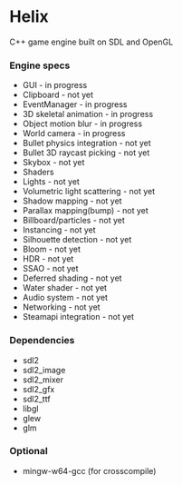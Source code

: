 # Helix
C++ game engine built on SDL and OpenGL

### Engine specs
* GUI - in progress
 * Clipboard - not yet
* EventManager - in progress
* 3D skeletal animation - in progress
 * Object motion blur - in progress
* World camera - in progress
* Bullet physics integration - not yet
 *  Bullet 3D raycast picking - not yet
* Skybox - not yet
* Shaders
 * Lights - not yet
 * Volumetric light scattering - not yet
 * Shadow mapping - not yet
 * Parallax mapping(bump) - not yet
 * Billboard/particles - not yet
 * Instancing - not yet
 * Silhouette detection - not yet
 * Bloom - not yet
 * HDR - not yet
 * SSAO - not yet
 * Deferred shading - not yet
 * Water shader - not yet
* Audio system - not yet
* Networking - not yet
* Steamapi integration - not yet

### Dependencies
* sdl2
* sdl2_image
* sdl2_mixer
* sdl2_gfx
* sdl2_ttf
* libgl
* glew
* glm

### Optional
* mingw-w64-gcc (for crosscompile)
